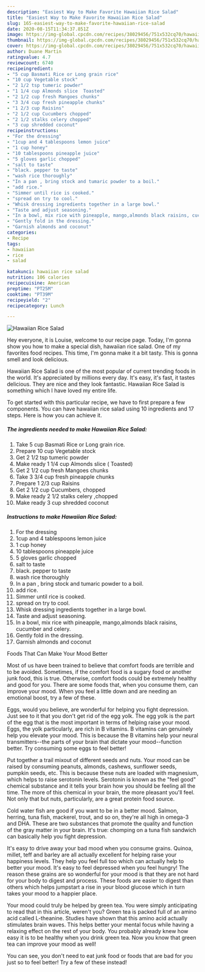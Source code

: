 ```yaml
---
description: "Easiest Way to Make Favorite Hawaiian Rice Salad"
title: "Easiest Way to Make Favorite Hawaiian Rice Salad"
slug: 165-easiest-way-to-make-favorite-hawaiian-rice-salad
date: 2020-08-15T11:34:37.851Z
image: https://img-global.cpcdn.com/recipes/38029456/751x532cq70/hawaiian-rice-salad-recipe-main-photo.jpg
thumbnail: https://img-global.cpcdn.com/recipes/38029456/751x532cq70/hawaiian-rice-salad-recipe-main-photo.jpg
cover: https://img-global.cpcdn.com/recipes/38029456/751x532cq70/hawaiian-rice-salad-recipe-main-photo.jpg
author: Duane Martin
ratingvalue: 4.7
reviewcount: 6740
recipeingredient:
- "5 cup Basmati Rice or Long grain rice"
- "10 cup Vegetable stock"
- "2 1/2 tsp tumeric powder"
- "1 1/4 cup Almonds slice  Toasted"
- "2 1/2 cup fresh Mangoes chunks"
- "3 3/4 cup fresh pineapple chunks"
- "1 2/3 cup Raisins"
- "2 1/2 cup Cucumbers chopped"
- "2 1/2 stalks celery chopped"
- "3 cup shredded coconut"
recipeinstructions:
- "For the dressing"
- "1cup and 4 tablespoons lemon juice"
- "1 cup honey"
- "10 tablespoons pineapple juice"
- "5 gloves garlic chopped"
- "salt to taste"
- "black. pepper to taste"
- "wash rice thoroughly"
- "In a pan , bring stock and tumaric powder to a boil."
- "add rice."
- "Simmer until rice is cooked."
- "spread on try to cool."
- "Whisk dressing ingredients together in a large bowl."
- "Taste and adjust seasoning."
- "In a bowl, mix rice with pineapple, mango,almonds black raisins, cucumber and celery."
- "Gently fold in the dressing."
- "Garnish almonds and coconut"
categories:
- Recipe
tags:
- hawaiian
- rice
- salad

katakunci: hawaiian rice salad 
nutrition: 106 calories
recipecuisine: American
preptime: "PT25M"
cooktime: "PT39M"
recipeyield: "2"
recipecategory: Lunch

---
```



![Hawaiian Rice Salad](https://img-global.cpcdn.com/recipes/38029456/751x532cq70/hawaiian-rice-salad-recipe-main-photo.jpg)

Hey everyone, it is Louise, welcome to our recipe page. Today, I'm gonna show you how to make a special dish, hawaiian rice salad. One of my favorites food recipes. This time, I'm gonna make it a bit tasty. This is gonna smell and look delicious.

Hawaiian Rice Salad is one of the most popular of current trending foods in the world. It's appreciated by millions every day. It's easy, it's fast, it tastes delicious. They are nice and they look fantastic. Hawaiian Rice Salad is something which I have loved my entire life.




To get started with this particular recipe, we have to first prepare a few components. You can have hawaiian rice salad using 10 ingredients and 17 steps. Here is how you can achieve it.

<!--inarticleads1-->

##### The ingredients needed to make Hawaiian Rice Salad:

1. Take 5 cup Basmati Rice or Long grain rice.
1. Prepare 10 cup Vegetable stock
1. Get 2 1/2 tsp tumeric powder
1. Make ready 1 1/4 cup Almonds slice ( Toasted)
1. Get 2 1/2 cup fresh Mangoes chunks
1. Take 3 3/4 cup fresh pineapple chunks
1. Prepare 1 2/3 cup Raisins
1. Get 2 1/2 cup Cucumbers, chopped
1. Make ready 2 1/2 stalks celery ,chopped
1. Make ready 3 cup shredded coconut




<!--inarticleads2-->

##### Instructions to make Hawaiian Rice Salad:

1. For the dressing
1. 1cup and 4 tablespoons lemon juice
1. 1 cup honey
1. 10 tablespoons pineapple juice
1. 5 gloves garlic chopped
1. salt to taste
1. black. pepper to taste
1. wash rice thoroughly
1. In a pan , bring stock and tumaric powder to a boil.
1. add rice.
1. Simmer until rice is cooked.
1. spread on try to cool.
1. Whisk dressing ingredients together in a large bowl.
1. Taste and adjust seasoning.
1. In a bowl, mix rice with pineapple, mango,almonds black raisins, cucumber and celery.
1. Gently fold in the dressing.
1. Garnish almonds and coconut




Foods That Can Make Your Mood Better


Most of us have been trained to believe that comfort foods are terrible and to be avoided. Sometimes, if the comfort food is a sugary food or another junk food, this is true. Otherwise, comfort foods could be extremely healthy and good for you. There are some foods that, when you consume them, can improve your mood. When you feel a little down and are needing an emotional boost, try a few of these.

Eggs, would you believe, are wonderful for helping you fight depression. Just see to it that you don't get rid of the egg yolk. The egg yolk is the part of the egg that is the most important in terms of helping raise your mood. Eggs, the yolk particularly, are rich in B vitamins. B vitamins can genuinely help you elevate your mood. This is because the B vitamins help your neural transmitters--the parts of your brain that dictate your mood--function better. Try consuming some eggs to feel better!

Put together a trail mixout of different seeds and nuts. Your mood can be raised by consuming peanuts, almonds, cashews, sunflower seeds, pumpkin seeds, etc. This is because these nuts are loaded with magnesium, which helps to raise serotonin levels. Serotonin is known as the "feel good" chemical substance and it tells your brain how you should be feeling all the time. The more of this chemical in your brain, the more pleasant you'll feel. Not only that but nuts, particularly, are a great protein food source.

Cold water fish are good if you want to be in a better mood. Salmon, herring, tuna fish, mackerel, trout, and so on, they're all high in omega-3 and DHA. These are two substances that promote the quality and function of the gray matter in your brain. It's true: chomping on a tuna fish sandwich can basically help you fight depression. 

It's easy to drive away your bad mood when you consume grains. Quinoa, millet, teff and barley are all actually excellent for helping raise your happiness levels. They help you feel full too which can actually help to better your mood. It's easy to feel depressed when you feel hungry! The reason these grains are so wonderful for your mood is that they are not hard for your body to digest and process. These foods are easier to digest than others which helps jumpstart a rise in your blood glucose which in turn takes your mood to a happier place.

Your mood could truly be helped by green tea. You were simply anticipating to read that in this article, weren't you? Green tea is packed full of an amino acid called L-theanine. Studies have shown that this amino acid actually stimulates brain waves. This helps better your mental focus while having a relaxing effect on the rest of your body. You probably already knew how easy it is to be healthy when you drink green tea. Now you know that green tea can improve your mood as well!

You can see, you don't need to eat junk food or foods that are bad for you just so to feel better! Try a few of these instead!

